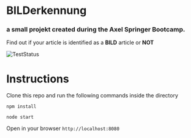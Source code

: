 # BILDerkennung
### a small projekt created during the Axel Springer Bootcamp. 
Find out if your article is identified as a **BILD** article or **NOT**

![TestStatus](https://travis-ci.org/SebPasieka/BILDerkennung-.svg?branch=master)

# Instructions 
Clone this repo and run the following commands inside the directory 

```
npm install

node start
``` 

Open in your browser `http://localhost:8080`
